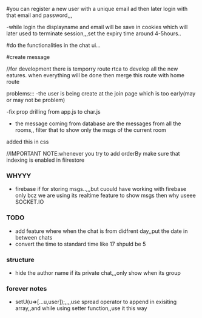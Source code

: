 #you can register a new user with a unique email ad then later login with that email and password,,,

-while login the displayname and email will be save in cookies which will later used to terminate session,,,set the expiry time around 4-5hours..


#do the functionalities in the chat ui...

#create message 


//for development there is temporry route rtca to develop all the new eatures. when everything will be done then merge this route with home route


problems:::
-the user is being create at the join page which is too early(may or may not be problem)

-fix prop drilling from app.js to char.js


- the message coming from database are the messages from all the rooms,, filter that to show only the msgs of the current room



added this in css



//IMPORTANT NOTE:whenever you try to add orderBy make sure that indexing is enabled in fiirestore


### WHYYY
- firebase if for storing msgs..,,,but cuould have working with firebase only bcz we are using its realtime feature to show msgs then why useee SOCKET.IO


### TODO
- add feature where when the chat is from didfrent day,,put the date in between chats
- convert the time to standard time like 17 shpuld be 5




### structure
- hide the author name if its private chat,,,only show when its group





### forever notes
- setU(u=>[...u,user]);,,,,use spread operator to append in exisiting array,,and while using setter function,,use it this way